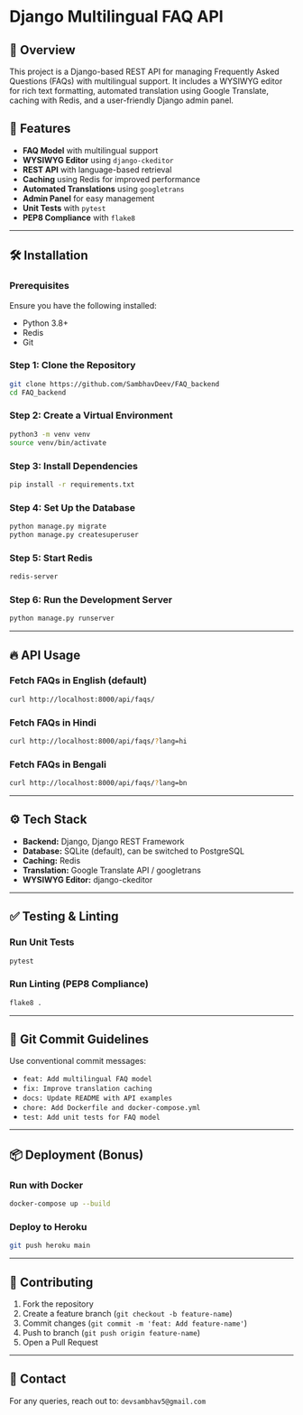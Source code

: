 # Django Multilingual FAQ API

## 🚀 Overview

This project is a Django-based REST API for managing Frequently Asked Questions (FAQs) with multilingual support. It includes a WYSIWYG editor for rich text formatting, automated translation using Google Translate, caching with Redis, and a user-friendly Django admin panel.

## 📌 Features

- **FAQ Model** with multilingual support
- **WYSIWYG Editor** using `django-ckeditor`
- **REST API** with language-based retrieval
- **Caching** using Redis for improved performance
- **Automated Translations** using `googletrans`
- **Admin Panel** for easy management
- **Unit Tests** with `pytest`
- **PEP8 Compliance** with `flake8`

---

## 🛠 Installation

### Prerequisites

Ensure you have the following installed:

- Python 3.8+
- Redis
- Git

### Step 1: Clone the Repository

```sh
git clone https://github.com/SambhavDeev/FAQ_backend
cd FAQ_backend
```

### Step 2: Create a Virtual Environment

```sh
python3 -m venv venv
source venv/bin/activate
```

### Step 3: Install Dependencies

```sh
pip install -r requirements.txt
```

### Step 4: Set Up the Database

```sh
python manage.py migrate
python manage.py createsuperuser
```

### Step 5: Start Redis

```sh
redis-server
```

### Step 6: Run the Development Server

```sh
python manage.py runserver
```

---

## 🔥 API Usage

### Fetch FAQs in English (default)

```sh
curl http://localhost:8000/api/faqs/
```

### Fetch FAQs in Hindi

```sh
curl http://localhost:8000/api/faqs/?lang=hi
```

### Fetch FAQs in Bengali

```sh
curl http://localhost:8000/api/faqs/?lang=bn
```

---

## ⚙️ Tech Stack

- **Backend:** Django, Django REST Framework
- **Database:** SQLite (default), can be switched to PostgreSQL
- **Caching:** Redis
- **Translation:** Google Translate API / googletrans
- **WYSIWYG Editor:** django-ckeditor

---

## ✅ Testing & Linting

### Run Unit Tests

```sh
pytest
```

### Run Linting (PEP8 Compliance)

```sh
flake8 .
```

---

## 📜 Git Commit Guidelines

Use conventional commit messages:

- `feat: Add multilingual FAQ model`
- `fix: Improve translation caching`
- `docs: Update README with API examples`
- `chore: Add Dockerfile and docker-compose.yml`
- `test: Add unit tests for FAQ model`

---

## 📦 Deployment (Bonus)

### Run with Docker

```sh
docker-compose up --build
```

### Deploy to Heroku

```sh
git push heroku main
```

---

## 🤝 Contributing

1. Fork the repository
2. Create a feature branch (`git checkout -b feature-name`)
3. Commit changes (`git commit -m 'feat: Add feature-name'`)
4. Push to branch (`git push origin feature-name`)
5. Open a Pull Request

---

## 📧 Contact

For any queries, reach out to: `devsambhav5@gmail.com`



